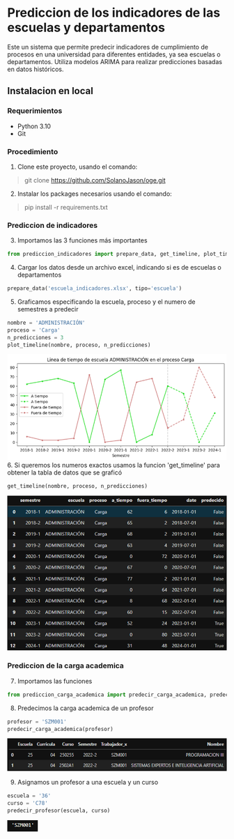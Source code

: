 # Prediccion de los indicadores de las escuelas y departamentos
Este un sistema que permite predecir indicadores de cumplimiento de procesos en una universidad para diferentes entidades, ya sea escuelas o departamentos. Utiliza modelos ARIMA para realizar predicciones basadas en datos históricos.

## Instalacion en local
### Requerimientos
* Python 3.10
* Git

### Procedimiento
1. Clone este proyecto, usando el comando:
> git clone <https://github.com/SolanoJason/oge.git>
2. Instalar los packages necesarios usando el comando:
> pip install -r requirements.txt
### Prediccion de indicadores
3. Importamos las 3 funciones más importantes
```python
from prediccion_indicadores import prepare_data, get_timeline, plot_timeline
```
4. Cargar los datos desde un archivo excel, indicando si es de escuelas o departamentos
```python
prepare_data('escuela_indicadores.xlsx', tipo='escuela')
```
5. Graficamos especificando la escuela, proceso y el numero de semestres a predecir
```python
nombre = 'ADMINISTRACIÓN'
proceso = 'Carga'
n_predicciones = 3
plot_timeline(nombre, proceso, n_predicciones)
```
![alt text](https://github.com/SolanoJason/oge/blob/main/escuela_grafica.png?raw=true)
6. Si queremos los numeros exactos usamos la funcion 'get_timeline' para obtener la tabla de datos que se graficó
```python
get_timeline(nombre, proceso, n_predicciones)
```
![alt text](https://github.com/SolanoJason/oge/blob/main/escuela_timeline.png?raw=true)

### Prediccion de la carga academica
7. Importamos las funciones
```python
from prediccion_carga_academica import predecir_carga_academica, predecir_profesor, semestre_2022_2, df_test
```

8. Predecimos la carga academica de un profesor
```python
profesor = 'SZM001'
predecir_carga_academica(profesor)
```
![alt text](https://github.com/SolanoJason/oge/blob/main/prediccion_profesor.png?raw=true)

9. Asignamos un profesor a una escuela y un curso
```python
escuela = '36'
curso = 'C78'
predecir_profesor(escuela, curso)
```
![alt text](https://github.com/SolanoJason/oge/blob/main/asignar_profesor.png?raw=true)